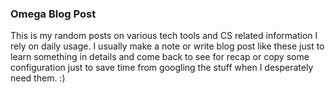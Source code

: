 ### Omega Blog Post 

This is my random posts on various tech tools and CS related information I rely on daily usage. I usually
make a note or write blog post like these just to learn something in details and
come back to see for recap or copy some configuration just to save time from
googling the stuff when I desperately need them. :) 

